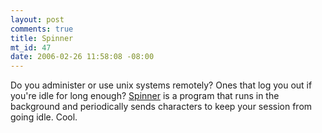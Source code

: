 ```yaml
--- 
layout: post
comments: true
title: Spinner
mt_id: 47
date: 2006-02-26 11:58:08 -08:00
---
```

Do you administer or use unix systems remotely?  Ones that log you out if you're idle for long enough?  [Spinner](http://www.laffeycomputer.com/spinner.html) is a program that runs in the background and periodically sends characters to keep your session from going idle.  Cool.
